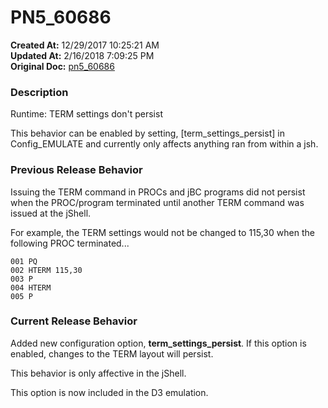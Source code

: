 # PN5_60686

**Created At:** 12/29/2017 10:25:21 AM  
**Updated At:** 2/16/2018 7:09:25 PM  
**Original Doc:** [pn5_60686](https://docs.jbase.com/release-notes/pn5_60686)  


### Description

Runtime: TERM settings don't persist

This behavior can be enabled by setting, [term\_settings\_persist] in Config\_EMULATE and currently only affects anything ran from within a jsh.



### Previous Release Behavior

Issuing the TERM command in PROCs and jBC programs did not persist when the PROC/program terminated until another TERM command was issued at the jShell.

For example, the TERM settings would not be changed to 115,30 when the following PROC terminated...

```
001 PQ
002 HTERM 115,30
003 P
004 HTERM
005 P
```



### Current Release Behavior

Added new configuration option, **term\_settings\_persist**. If this option is enabled, changes to the TERM layout will persist.

This behavior is only affective in the jShell.

This option is now included in the D3 emulation.
